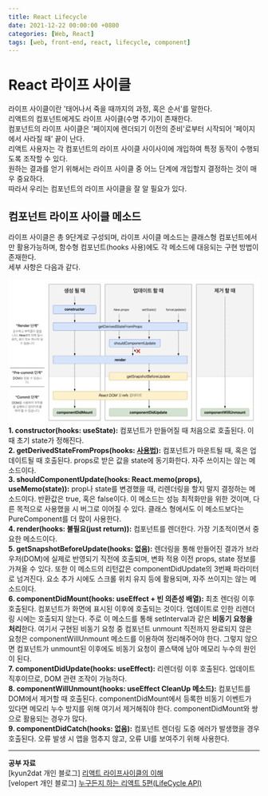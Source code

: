 ```yaml
---
title: React Lifecycle
date: 2021-12-22 00:00:00 +0800
categories: [Web, React]
tags: [web, front-end, react, lifecycle, component]
---
```

# React 라이프 사이클
라이프 사이클이란 '태어나서 죽을 때까지의 과정, 혹은 순서'를 말한다.        
리액트의 컴포넌트에게도 라이프 사이클(수명 주기)이 존재한다.         
컴포넌트의 라이프 사이클은 '페이지에 렌더되기 이전의 준비'로부터 시작되어 '페이지에서 사라질 때' 끝이 난다.          
리액트 사용자는 각 컴포넌트의 라이프 사이클 사이사이에 개입하여 특정 동작이 수행되도록 조작할 수 있다.          
원하는 결과를 얻기 위해서는 라이프 사이클 중 어느 단계에 개입할지 결정하는 것이 매우 중요하다.        
따라서 우리는 컴포넌트의 라이프 사이클을 잘 알 필요가 있다.        
        
        
## 컴포넌트 라이프 사이클 메소드
라이프 사이클은 총 9단계로 구성되며, 라이프 사이클 메소드는 클래스형 컴포넌트에서만 활용가능하며, 함수형 컴포넌트(hooks 사용)에도 각 메소드에 대응되는 구현 방법이 존재한다.     
세부 사항은 다음과 같다.        
      
![생명주기](/assets/img/post-img/reactLifecycle.png)       
**1. constructor(hooks: useState):** 컴포넌트가 만들어질 때 처음으로 호출된다. 이때 초기 state가 정해진다.       
**2. getDerivedStateFromProps(hooks: [사용법](https://ko.reactjs.org/docs/hooks-faq.html#how-do-i-implement-getderivedstatefromprops)):** 컴포넌트가 마운트될 때, 혹은 업데이트될 때 호출된다. props로 받은 값을 state에 동기화한다. 자주 쓰이지는 않는 메소드이다.     
**3. shouldComponentUpdate(hooks: React.memo(props), useMemo(state)):** prop나 state를 변경했을 때, 리렌더링을 할지 말지 결정하는 메소드이다. 반환값은 true, 혹은 false이다. 이 메소드는 성능 최적화만을 위한 것이며, 다른 목적으로 사용했을 시 버그로 이어질 수 있다. 클래스 형에서도 이 메소드보다는 PureComponent를 더 많이 사용한다.       
**4. render(hooks: 불필요(just return)):** 컴포넌트를 렌더한다. 가장 기초적이면서 중요한 메소드이다.     
**5. getSnapshotBeforeUpdate(hooks: 없음):** 렌더링을 통해 만들어진 결과가 브라우저(DOM)에 실제로 반영되기 직전에 호출되며, 변화 적용 이전 props, state 정보를 가져올 수 있다. 또한 이 메소드의 리턴값은 componentDidUpdate의 3번째 파라미터로 넘겨진다. 요소 추가 시에도 스크롤 위치 유지 등에 활용되며, 자주 쓰이지는 않는 메소드이다.      
**6. componentDidMount(hooks: useEffect + 빈 의존성 배열):** 최초 렌더링 이후 호출된다. 컴포넌트가 화면에 표시된 이후에 호출되는 것이다. 업데이트로 인한 리렌더링 시에는 호출되지 않는다. 주로 이 메소드를 통해 setInterval과 같은 **비동기 요청을 처리**한다. 여기서 구현된 비동기 요청 중 컴포넌트 unmount 직전까지 완료되지 않은 요청은 componentWillUnmount 메소드를 이용하여 정리해주어야 한다. 그렇지 않으면 컴포넌트가 unmount된 이후에도 비동기 요청이 콜스택에 남아 메모리 누수의 원인이 된다.              
**7. componentDidUpdate(hooks: useEffect):** 리렌더링 이후 호출된다. 업데이트 직후이므로, DOM 관련 조작이 가능하다.    
**8. componentWillUnmount(hooks: useEffect CleanUp 메소드):** 컴포넌트를 DOM에서 제거할 때 호출된다. componentDidMount에서 등록한 비동기 이벤트가 있다면 메모리 누수 방지를 위해 여기서 제거해줘야 한다. componentDidMount와 쌍으로 활용되는 경우가 많다.         
**9. componentDidCatch(hooks: 없음):** 컴포넌트 렌더링 도중 에러가 발생했을 경우 호출된다. 오류 발생 시 앱을 멈추지 않고, 오류 UI를 보여주기 위해 사용한다.     
     
- - - 
__공부 자료__      
[kyun2dat 개인 블로그] [리액트 라이프사이클의 이해](ttps://kyun2da.dev/react/리액트-라이프사이클의-이해)         
[velopert 개인 블로그] [누구든지 하는 리액트 5편(LifeCycle API)](https://velopert.com/3631)